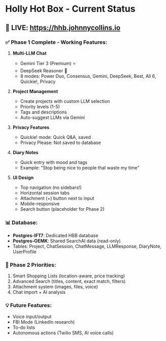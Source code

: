 # Holly Hot Box - Current Status

## 🎉 LIVE: https://hhb.johnnycollins.io

### ✅ Phase 1 Complete - Working Features:

1. **Multi-LLM Chat**
   - Gemini Tier 3 (Premium) ⭐
   - DeepSeek Reasoner 💎
   - 8 modes: Power Duo, Consensus, Gemini, DeepSeek, Best, All 6, Quickie!, Privacy

2. **Project Management**
   - Create projects with custom LLM selection
   - Priority levels (1-5)
   - Tags and descriptions
   - Auto-suggest LLMs via Gemini

3. **Privacy Features**
   - Quickie! mode: Quick Q&A, saved
   - Privacy Please: Not saved to database

4. **Diary Notes**
   - Quick entry with mood and tags
   - Example: "Stop being nice to people that waste my time"

5. **UI Design**
   - Top navigation (no sidebars!)
   - Horizontal session tabs
   - Attachment (+) button next to input
   - Mobile-responsive
   - Search button (placeholder for Phase 2)

### 📊 Database:
- **Postgres-lFT7**: Dedicated HBB database
- **Postgres-OEMK**: Shared SearchAI data (read-only)
- Tables: Project, ChatSession, ChatMessage, LLMResponse, DiaryNote, UserProfile

### 🚀 Phase 2 Priorities:
1. Smart Shopping Lists (location-aware, price tracking)
2. Advanced Search (titles, content, exact match, filters)
3. Attachment system (images, files, voice)
4. Chat import + AI analysis

### 💡 Future Features:
- Voice input/output
- FBI Mode (LinkedIn research)
- To-do lists
- Autonomous actions (Twilio SMS, AI voice calls)

